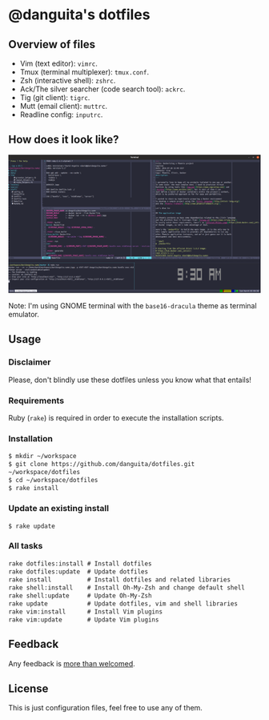 # @danguita's dotfiles

## Overview of files

- Vim (text editor): `vimrc`.
- Tmux (terminal multiplexer): `tmux.conf`.
- Zsh (interactive shell): `zshrc`.
- Ack/The silver searcher (code search tool): `ackrc`.
- Tig (git client): `tigrc`.
- Mutt (email client): `muttrc`.
- Readline config: `inputrc`.

## How does it look like?

![Terminal overview](screenshots/terminal-overview.png)

Note: I'm using GNOME terminal with the `base16-dracula` theme as
terminal emulator.

## Usage

### Disclaimer

Please, don't blindly use these dotfiles unless you know what that
entails!

### Requirements

Ruby (`rake`) is required in order to execute the installation scripts.

### Installation

```
$ mkdir ~/workspace
$ git clone https://github.com/danguita/dotfiles.git ~/workspace/dotfiles
$ cd ~/workspace/dotfiles
$ rake install
```

### Update an existing install

```
$ rake update
```

### All tasks

```
rake dotfiles:install # Install dotfiles
rake dotfiles:update  # Update dotfiles
rake install          # Install dotfiles and related libraries
rake shell:install    # Install Oh-My-Zsh and change default shell
rake shell:update     # Update Oh-My-Zsh
rake update           # Update dotfiles, vim and shell libraries
rake vim:install      # Install Vim plugins
rake vim:update       # Update Vim plugins
```

## Feedback

Any feedback is [more than welcomed](https://github.com/danguita/dotfiles/issues).

## License

This is just configuration files, feel free to use any of them.

